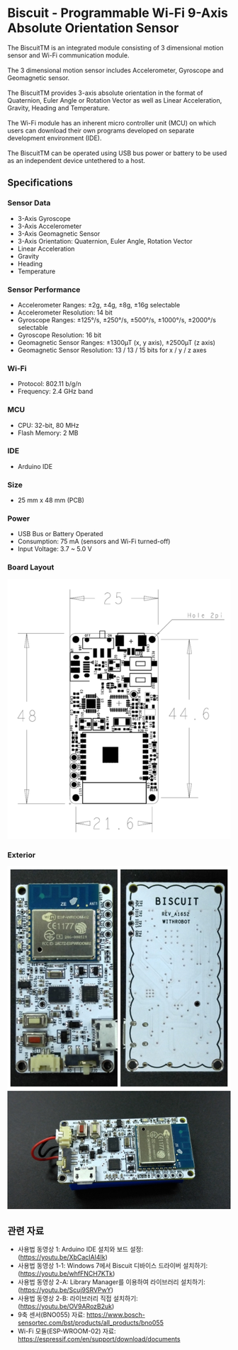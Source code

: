 # Biscuit - Programmable Wi-Fi 9-Axis Absolute Orientation Sensor
The BiscuitTM is an integrated module consisting of 3 dimensional motion sensor and Wi-Fi communication module.</br></br>
The 3 dimensional motion sensor includes Accelerometer, Gyroscope and Geomagnetic sensor. </br></br>
The BiscuitTM provides 3-axis absolute orientation in the format of Quaternion, Euler Angle or Rotation Vector as well as Linear Acceleration, Gravity, Heading and Temperature.</br></br>
The Wi-Fi module has an inherent micro controller unit (MCU) on which users can download their own programs developed on separate development environment (IDE).</br></br>
The BiscuitTM can be operated using USB bus power or battery to be used as an independent device untethered to a host.</br>


## Specifications
### Sensor Data
* 3-Axis Gyroscope
* 3-Axis Accelerometer
* 3-Axis Geomagnetic Sensor
* 3-Axis Orientation: Quaternion, Euler Angle, Rotation Vector
* Linear Acceleration
* Gravity
* Heading
* Temperature

### Sensor Performance
* Accelerometer Ranges: ±2g, ±4g, ±8g, ±16g selectable
* Accelerometer Resolution: 14 bit
* Gyroscope Ranges: ±125°/s, ±250°/s, ±500°/s, ±1000°/s, ±2000°/s selectable
* Gyroscope Resolution: 16 bit
* Geomagnetic Sensor Ranges: ±1300µT (x, y axis), ±2500µT (z axis)
* Geomagnetic Sensor Resolution: 13 / 13 / 15 bits for x / y / z axes

### Wi-Fi
* Protocol: 802.11 b/g/n
* Frequency: 2.4 GHz band

### MCU
* CPU: 32-bit, 80 MHz
* Flash Memory: 2 MB

### IDE
* Arduino IDE

### Size
* 25 mm x 48 mm (PCB)

### Power
* USB Bus or Battery Operated
* Consumption: 75 mA (sensors and Wi-Fi turned-off)
* Input Voltage: 3.7 ~ 5.0 V

### Board Layout
![ScreenShot](Images/Layout.PNG)

### Exterior
![ScreenShot](Images/Biscuit.jpg)
![ScreenShot](Images/Biscuit_Battery.jpg)

## 관련 자료
* 사용법 동영상 1: Arduino IDE 설치와 보드 설정: (https://youtu.be/XbCacIAl4Ik)
* 사용법 동영상 1-1: Windows 7에서 Biscuit 디바이스 드라이버 설치하기: (https://youtu.be/whfFNCH7KTk)
* 사용법 동영상 2-A: Library Manager를 이용하여 라이브러리 설치하기: (https://youtu.be/Scuj9SRVPwY)
* 사용법 동영상 2-B: 라이브러리 직접 설치하기: (https://youtu.be/OV9ARozB2uk)
* 9축 센서(BNO055) 자료: https://www.bosch-sensortec.com/bst/products/all_products/bno055
* Wi-Fi 모듈(ESP-WROOM-02) 자료: https://espressif.com/en/support/download/documents


